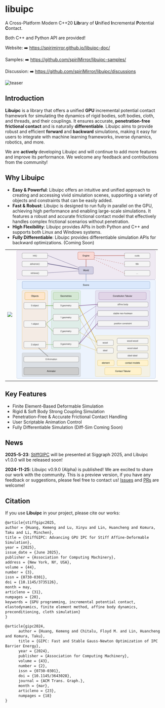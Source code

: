 # libuipc

A Cross-Platform Modern C++20 **Lib**rary of **U**nified **I**ncremental **P**otential **C**ontact.

Both C++ and Python API are provided!

Website: ➡️ https://spirimirror.github.io/libuipc-doc/

Samples: ➡️ https://github.com/spiriMirror/libuipc-samples/

Discussion: ➡️ https://github.com/spiriMirror/libuipc/discussions

![teaser](docs/media/teaser.png)

## Introduction

**Libuipc** is a library that offers a unified **GPU** incremental potential contact framework for simulating the dynamics of rigid bodies, soft bodies, cloth, and threads, and their couplings. It ensures accurate, **penetration-free frictional contact** and is naturally **differentiable**. Libuipc aims to provide robust and efficient **forward** and **backward** simulations, making it easy for users to integrate with machine learning frameworks, inverse dynamics, robotics, and more.

We are **actively** developing Libuipc and will continue to add more features and improve its performance. We welcome any feedback and contributions from the community!

## Why Libuipc

- **Easy & Powerful**: Libuipc offers an intuitive and unified approach to creating and accessing vivid simulation scenes, supporting a variety of objects and constraints that can be easily added.
- **Fast & Robust**: Libuipc is designed to run fully in parallel on the GPU, achieving high performance and enabling large-scale simulations. It features a robust and accurate frictional contact model that effectively handles complex frictional scenarios without penetration.
- **High Flexibility**: Libuipc provides APIs in both Python and C++ and supports both Linux and Windows systems.
- **Fully Differentiable**: Libuipc provides differentiable simulation APIs for backward optimizations. (Coming Soon)

<table>
  <tr>
    <td>
      <img src="docs/tutorial/media/concepts_code.svg" width="400">
    </td>
    <td>
      <img src="docs/tutorial/media/concepts.drawio.svg" width="450">
    </td>
  </tr>
</table>


## Key Features

- Finite Element-Based Deformable Simulation
- Rigid & Soft Body Strong Coupling Simulation
- Penetration-Free & Accurate Frictional Contact Handling
- User Scriptable Animation Control
- Fully Differentiable Simulation (Diff-Sim Coming Soon)

## News

**2025-5-23**: [StiffGIPC](https://dl.acm.org/doi/10.1145/3735126) will be presented at Siggraph 2025, and Libuipc v1.0.0 will be released soon!

**2024-11-25**: Libuipc v0.9.0 (Alpha) is published! We are excited to share our work with the community. This is a preview version, if you have any feedback or suggestions, please feel free to contact us! [Issues](https://github.com/spiriMirror/libuipc/issues) and [PRs](https://github.com/spiriMirror/libuipc/pulls) are welcome!

## Citation

If you use **Libuipc** in your project, please cite our works:

```
@article{stiffgipc2025,
author = {Huang, Kemeng and Lu, Xinyu and Lin, Huancheng and Komura, Taku and Li, Minchen},
title = {StiffGIPC: Advancing GPU IPC for Stiff Affine-Deformable Simulation},
year = {2025},
issue_date = {June 2025},
publisher = {Association for Computing Machinery},
address = {New York, NY, USA},
volume = {44},
number = {3},
issn = {0730-0301},
doi = {10.1145/3735126},
month = may,
articleno = {31},
numpages = {20},
keywords = {GPU programming, incremental potential contact, elastodynamics, finite element method, affine body dynamics, preconditioning, cloth simulation}
}
```

```
@article{gipc2024,
      author = {Huang, Kemeng and Chitalu, Floyd M. and Lin, Huancheng and Komura, Taku},
      title = {GIPC: Fast and Stable Gauss-Newton Optimization of IPC Barrier Energy},
      year = {2024},
      publisher = {Association for Computing Machinery},
      volume = {43},
      number = {2},
      issn = {0730-0301},
      doi = {10.1145/3643028},
      journal = {ACM Trans. Graph.},
      month = {mar},
      articleno = {23},
      numpages = {18}
}
```

